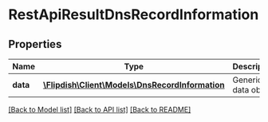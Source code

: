# RestApiResultDnsRecordInformation

## Properties
Name | Type | Description | Notes
------------ | ------------- | ------------- | -------------
**data** | [**\Flipdish\\Client\Models\DnsRecordInformation**](DnsRecordInformation.md) | Generic data object. | 

[[Back to Model list]](../README.md#documentation-for-models) [[Back to API list]](../README.md#documentation-for-api-endpoints) [[Back to README]](../README.md)


